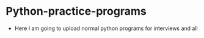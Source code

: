 # Python-practice-programs

- Here I am going to upload normal python programs for interviews and all
